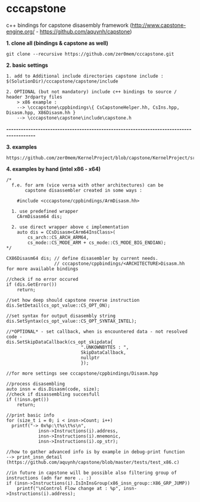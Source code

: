 cccapstone
==========

c++ bindings for capstone disasembly framework (http://www.capstone-engine.org/ - https://github.com/aquynh/capstone)


**1. clone all (bindings & capstone as well)**

    git clone --recursive https://github.com/zer0mem/cccapstone.git

**2. basic settings**

    1. add to Additional include directories capstone include : $(SolutionDir)/cccapstone/capstone/include
   
    2. OPTIONAL (but not mandatory) include c++ bindings to source / header 3rdparty files
        > x86 example :
        --> \cccapstone\cppbindings\{ CsCapstoneHelper.hh, CsIns.hpp, Disasm.hpp, X86Disasm.hh }
        --> \cccapstone\capstone\include\capstone.h
    

**----------------------------------------------------------------------------------------**

**3. examples**
    
    https://github.com/zer0mem/KernelProject/blob/capstone/KernelProject/src/CapstoneCppBindingsTest.hpp
    
**4. examples by hand (intel x86 - x64)**
                
    /*
      f.e. for arm (vice versa with other architectures) can be 
           capstone disassembler created in some ways : 
        
        #include <cccapstone/cppbindings/ArmDisasm.hh>
           
      1. use predefined wrapper
        CArmDisasm64 dis;
                            
      2. use direct wrapper above c implementation
        auto dis = CCsDisasm<CArm64InsClass>(
            cs_arch::CS_ARCH_ARM64,
            cs_mode::CS_MODE_ARM + cs_mode::CS_MODE_BIG_ENDIAN);
    */
    
    CX86Disasm64 dis; // define disasembler by current needs. 
                      // cccapstone/cppbindings/<ARCHITECTURE>Disasm.hh for more available bindings
      
    //check if no error occured
    if (dis.GetError())
    	return;
    	
    //set how deep should capstone reverse instruction
    dis.SetDetail(cs_opt_value::CS_OPT_ON);

    //set syntax for output disasembly string
    dis.SetSyntax(cs_opt_value::CS_OPT_SYNTAX_INTEL);
    
    //*OPTIONAL* - set callback, when is encountered data - not resolved code -
    dis.SetSkipDataCallback(cs_opt_skipdata{ 
                                ".UNKOWNBYTES : ", 
                                SkipDataCallback, 
                                nullptr 
                                });
    
    //for more settings see cccapstone/cppbindings/Disasm.hpp
    
    //process disasembling
    auto insn = dis.Disasm(code, size);
    //check if disassembling succesfull
    if (!insn.get())
    	return;
    
    //print basic info
    for (size_t i = 0; i < insn->Count; i++)
      printf("-> 0x%p:\t%s\t%s\n", 
                insn->Instructions(i).address, 
                insn->Instructions(i).mnemonic, 
                insn->Instructions(i).op_str);
    
    //how to gather advanced info is by example in debug-print function 
    --> print_insn_detail (https://github.com/aquynh/capstone/blob/master/tests/test_x86.c)
    
    //in future in capstone will be possible also filtering group of instructions (adn far more .. :)
    if (insn->Instructions(i).IsInInsGroup(x86_insn_group::X86_GRP_JUMP))
        printf("\nControl Flow change at : %p", insn->Instructions(i).address);
    
    
    
